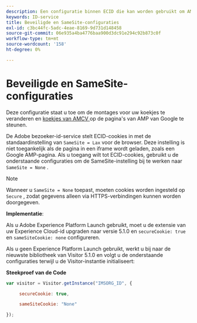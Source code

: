 ```yaml
---
description: Een configuratie binnen ECID die kan worden gebruikt om AMCV-cookies op Google AMP-pagina's te ondersteunen.
keywords: ID-service
title: Beveiligde en SameSite-configuraties
exl-id: c3bc44fc-5adc-4eae-8169-9d731d148458
source-git-commit: 06e935a4ba4776baa900d3dc91e294c92b873c0f
workflow-type: tm+mt
source-wordcount: '158'
ht-degree: 0%

---
```


# Beveiligde en SameSite-configuraties

Deze configuratie staat u toe om de montages voor uw koekjes te veranderen en [ koekjes van AMCV ](../../introduction/cookies.md) op de pagina&#39;s van AMP van Google te steunen.

De Adobe bezoeker-id-service stelt ECID-cookies in met de standaardinstelling van `SameSite = Lax` voor de browser. Deze instelling is niet toegankelijk als de pagina in een iframe wordt geladen, zoals een Google AMP-pagina. Als u toegang wilt tot ECID-cookies, gebruikt u de onderstaande configuraties om de SameSite-instelling bij te werken naar `SameSite = None` .

>[!NOTE]
>
>Wanneer u `SameSite = None` toepast, moeten cookies worden ingesteld op `Secure` , zodat gegevens alleen via HTTPS-verbindingen kunnen worden doorgegeven.

**Implementatie**:

Als u Adobe Experience Platform Launch gebruikt, moet u de extensie van uw Experience Cloud-id upgraden naar versie 5.1.0 en `secureCookie: true` en `sameSiteCookie: none` configureren.

Als u geen Experience Platform Launch gebruikt, werkt u bij naar de nieuwste bibliotheek van Visitor 5.1.0 en volgt u de onderstaande configuraties terwijl u de Visitor-instantie initialiseert:

**Steekproef van de Code**

```js
var visitor = Visitor.getInstance("IMSORG_ID", {

     secureCookie: true,

     sameSiteCookie: "None"

});
```
